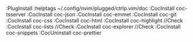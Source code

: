 :PlugInstall
:helptags ~/.config/nvim/plugged/ctrlp.vim/doc
:CocInstall coc-tsserver
:CocInstall coc-json
:CocInstall coc-emmet
:CocInstall coc-git
:CocInstall coc-css
:CocInstall coc-html
:CocInstall coc-highlight //Check
:CocInstall coc-lists //Check
:CocInstall coc-explorer //Check
:CocInstall coc-snippets
:CocUninstall coc-prettier
